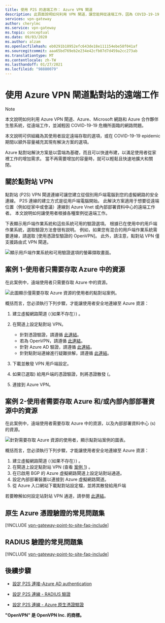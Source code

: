 ```yaml
---
title: 使用 P2S 的遠端工作： Azure VPN 閘道
description: 此頁面說明如何利用 VPN 閘道，讓您能夠從遠端工作，因為 COVID-19-19 流感。
services: vpn-gateway
author: cherylmc
ms.service: vpn-gateway
ms.topic: conceptual
ms.date: 09/03/2020
ms.author: alzam
ms.openlocfilehash: eb0291b18952efc643de18e111154ebe58f041af
ms.sourcegitcommit: aaa65bd769eb2e234e42cfb07d7d459a2cc273ab
ms.translationtype: MT
ms.contentlocale: zh-TW
ms.lasthandoff: 01/27/2021
ms.locfileid: "98880079"
---
```

# <a name="remote-work-using-azure-vpn-gateway-point-to-site"></a>使用 Azure VPN 閘道點對站的遠端工作

>[!NOTE]
>本文說明如何利用 Azure VPN 閘道、Azure、Microsoft 網路和 Azure 合作夥伴生態系統，從遠端工作，並減輕因 COVID-19-19 危機所面臨的網路問題。
>

本文說明可供組織為其使用者設定遠端存取的選項，或在 COVID-19-19 epidemic 期間以額外容量補充其現有解決方案的選項。

Azure 點對站解決方案是以雲端為基礎，而且可以快速布建，以滿足使用者從家裡工作的增加需求。 當不再需要增加的容量時，就可以輕鬆且快速地擴大和關閉。

## <a name="about-point-to-site-vpn"></a><a name="p2s"></a>關於點對站 VPN

點對站 (P2S) VPN 閘道連線可讓您建立從個別用戶端電腦到您的虛擬網路的安全連線。 P2S 連線的建立方式是從用戶端電腦開始。 此解決方案適用于想要從遠端位置（例如從家中或會議）連線到 Azure Vnet 或內部部署資料中心的遠端工作者。 本文說明如何讓使用者根據各種案例從遠端工作。

下表顯示用戶端作業系統和這些系統可用的驗證選項。 根據已在使用中的用戶端作業系統，選取驗證方法會很有説明。 例如，如果您有混合的用戶端作業系統需要連線，請選取 [使用憑證型驗證的 OpenVPN]。 此外，請注意，點對站 VPN 僅支援路由式 VPN 閘道。

![顯示用戶端作業系統和可用驗證選項的螢幕擷取畫面。](./media/working-remotely-support/ostable.png "OS")

## <a name="scenario-1---users-need-access-to-resources-in-azure-only"></a><a name="scenario1"></a>案例 1-使用者只需要存取 Azure 中的資源

在此案例中，遠端使用者只需要存取 Azure 中的資源。

![此圖顯示僅需要存取 Azure 資源的使用者的點對站案例。](./media/working-remotely-support/scenario1.png "案例 1")

概括而言，您必須執行下列步驟，才能讓使用者安全地連線至 Azure 資源：

1. 建立虛擬網路閘道 (（如果不存在）) 。
2. 在閘道上設定點對站 VPN。

   * 針對憑證驗證，請遵循 [此連結](vpn-gateway-howto-point-to-site-resource-manager-portal.md#creategw)。
   * 若為 OpenVPN，請遵循 [此連結](vpn-gateway-howto-openvpn.md)。
   * 針對 Azure AD 驗證，請遵循 [此連結](openvpn-azure-ad-tenant.md)。
   * 針對點對站連線進行疑難排解，請遵循 [此連結](vpn-gateway-troubleshoot-vpn-point-to-site-connection-problems.md)。
3. 下載並散發 VPN 用戶端設定。
4. 如果已選取) 給用戶端的憑證驗證，則將憑證散發 (。
5. 連接到 Azure VPN。

## <a name="scenario-2---users-need-access-to-resources-in-azure-andor-on-prem-resources"></a><a name="scenario2"></a>案例 2-使用者需要存取 Azure 和/或內部內部部署資源中的資源

在此案例中，遠端使用者需要存取 Azure 中的資源，以及內部部署資料中心 (s) 的資源。

![針對需要存取 Azure 資源的使用者，顯示點對站案例的圖表。](./media/working-remotely-support/scenario2.png "案例 2")

概括而言，您必須執行下列步驟，才能讓使用者安全地連線至 Azure 資源：

1. 建立虛擬網路閘道 (（如果不存在）) 。
2. 在閘道上設定點對站 VPN (查看 [案例 1](#scenario1)) 。
3. 在已啟用 BGP 的 Azure 虛擬網路閘道上設定站對站通道。
4. 設定內部部署裝置以連接到 Azure 虛擬網路閘道。
5. 從 Azure 入口網站下載點對站設定檔，並將其散發給用戶端

若要瞭解如何設定站對站 VPN 通道，請參閱 [此連結](./tutorial-site-to-site-portal.md)。

## <a name="faq-for-native-azure-certificate-authentication"></a><a name="faqcert"></a>原生 Azure 憑證驗證的常見問題集

[!INCLUDE [vpn-gateway-point-to-site-faq-include](../../includes/vpn-gateway-faq-p2s-azurecert-include.md)]

## <a name="faq-for-radius-authentication"></a><a name="faqradius"></a>RADIUS 驗證的常見問題集

[!INCLUDE [vpn-gateway-point-to-site-faq-include](../../includes/vpn-gateway-faq-p2s-radius-include.md)]

## <a name="next-steps"></a>後續步驟

* [設定 P2S 連接-Azure AD authentication](openvpn-azure-ad-tenant.md)

* [設定 P2S 連線 - RADIUS 驗證](point-to-site-how-to-radius-ps.md)

* [設定 P2S 連線 - Azure 原生憑證驗證](vpn-gateway-howto-point-to-site-rm-ps.md)

**"OpenVPN" 是 OpenVPN Inc. 的商標。**